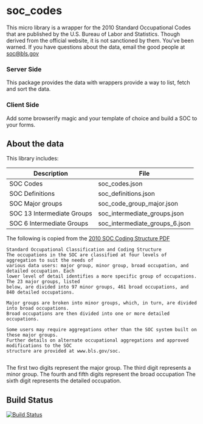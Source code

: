 # soc_codes
This micro library is a wrapper for the 2010 Standard Occupational Codes that are published by the U.S. Bureau of Labor and Statistics. Though derived from the official website, it is not sanctioned by them. You've been warned. If you have questions about the data, email the good people at soc@bls.gov


### Server Side
This package provides the data with wrappers provide a way to list, fetch and sort the data.

### Client Side
Add some browserify magic and your template of choice and build a SOC to your forms.

## About the data
This library includes:

Description | File
------------|------
SOC Codes | soc_codes.json
SOC Definitions | soc_definitions.json
SOC Major groups | soc_code_group_major.json
SOC 13 Intermediate Groups | soc_intermediate_groups.json
SOC 6 Intermediate Groups | soc_intermediate_groups_6.json


The following is copied from the [2010 SOC Coding Structure PDF](http://www.bls.gov/soc/soc_2010_class_and_coding_structure.pdf)
````
Standard Occupational Classification and Coding Structure
The occupations in the SOC are classified at four levels of aggregation to suit the needs of
various data users: major group, minor group, broad occupation, and detailed occupation. Each
lower level of detail identifies a more specific group of occupations. The 23 major groups, listed
below, are divided into 97 minor groups, 461 broad occupations, and 840 detailed occupations.

Major groups are broken into minor groups, which, in turn, are divided into broad occupations.
Broad occupations are then divided into one or more detailed occupations.

Some users may require aggregations other than the SOC system built on these major groups.
Further details on alternate occupational aggregations and approved modifications to the SOC
structure are provided at www.bls.gov/soc.


````
The first two digits represent the major group.
The third digit represents a minor group.
The fourth and fifth digits represent the broad occupation
The sixth digit represents the detailed occupation.

## Build Status
[![Build Status](https://travis-ci.org/chrispauley/soc_codes.svg?branch=master)](https://travis-ci.org/chrispauley/soc_codes)
